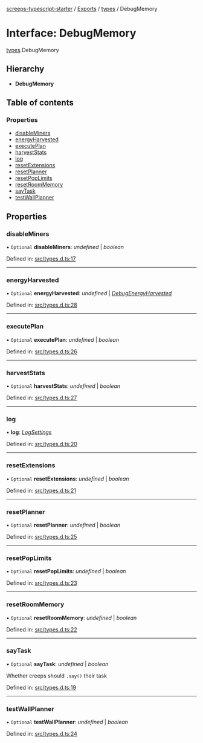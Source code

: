 [screeps-typescript-starter](../README.md) / [Exports](../modules.md) / [types](../modules/types.md) / DebugMemory

# Interface: DebugMemory

[types](../modules/types.md).DebugMemory

## Hierarchy

* **DebugMemory**

## Table of contents

### Properties

- [disableMiners](types.debugmemory.md#disableminers)
- [energyHarvested](types.debugmemory.md#energyharvested)
- [executePlan](types.debugmemory.md#executeplan)
- [harvestStats](types.debugmemory.md#harveststats)
- [log](types.debugmemory.md#log)
- [resetExtensions](types.debugmemory.md#resetextensions)
- [resetPlanner](types.debugmemory.md#resetplanner)
- [resetPopLimits](types.debugmemory.md#resetpoplimits)
- [resetRoomMemory](types.debugmemory.md#resetroommemory)
- [sayTask](types.debugmemory.md#saytask)
- [testWallPlanner](types.debugmemory.md#testwallplanner)

## Properties

### disableMiners

• `Optional` **disableMiners**: *undefined* \| *boolean*

Defined in: [src/types.d.ts:17](https://github.com/Baelyk/screeps/blob/c7b9358/src/types.d.ts#L17)

___

### energyHarvested

• `Optional` **energyHarvested**: *undefined* \| [*DebugEnergyHarvested*](types.debugenergyharvested.md)

Defined in: [src/types.d.ts:28](https://github.com/Baelyk/screeps/blob/c7b9358/src/types.d.ts#L28)

___

### executePlan

• `Optional` **executePlan**: *undefined* \| *boolean*

Defined in: [src/types.d.ts:26](https://github.com/Baelyk/screeps/blob/c7b9358/src/types.d.ts#L26)

___

### harvestStats

• `Optional` **harvestStats**: *undefined* \| *boolean*

Defined in: [src/types.d.ts:27](https://github.com/Baelyk/screeps/blob/c7b9358/src/types.d.ts#L27)

___

### log

• **log**: [*LogSettings*](types.logsettings.md)

Defined in: [src/types.d.ts:20](https://github.com/Baelyk/screeps/blob/c7b9358/src/types.d.ts#L20)

___

### resetExtensions

• `Optional` **resetExtensions**: *undefined* \| *boolean*

Defined in: [src/types.d.ts:21](https://github.com/Baelyk/screeps/blob/c7b9358/src/types.d.ts#L21)

___

### resetPlanner

• `Optional` **resetPlanner**: *undefined* \| *boolean*

Defined in: [src/types.d.ts:25](https://github.com/Baelyk/screeps/blob/c7b9358/src/types.d.ts#L25)

___

### resetPopLimits

• `Optional` **resetPopLimits**: *undefined* \| *boolean*

Defined in: [src/types.d.ts:23](https://github.com/Baelyk/screeps/blob/c7b9358/src/types.d.ts#L23)

___

### resetRoomMemory

• `Optional` **resetRoomMemory**: *undefined* \| *boolean*

Defined in: [src/types.d.ts:22](https://github.com/Baelyk/screeps/blob/c7b9358/src/types.d.ts#L22)

___

### sayTask

• `Optional` **sayTask**: *undefined* \| *boolean*

Whether creeps should `.say()` their task

Defined in: [src/types.d.ts:19](https://github.com/Baelyk/screeps/blob/c7b9358/src/types.d.ts#L19)

___

### testWallPlanner

• `Optional` **testWallPlanner**: *undefined* \| *boolean*

Defined in: [src/types.d.ts:24](https://github.com/Baelyk/screeps/blob/c7b9358/src/types.d.ts#L24)
